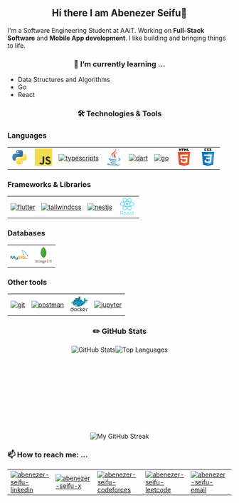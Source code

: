 <div align="center"> 
  
  ## Hi there I am Abenezer Seifu👋 
</div>  

<!--
**abe16s/abe16s** is a ✨ _special_ ✨ repository because its `README.md` (this file) appears on your GitHub profile.

Here are some ideas to get you started:

- 🔭 I’m currently working on ...
- 🌱 I’m currently learning ...
- 👯 I’m looking to collaborate on ...
- 🤔 I’m looking for help with ...
- 💬 Ask me about ...
- 📫 How to reach me: ...
- 😄 Pronouns: ...
- ⚡ Fun fact: ...
-->

I'm a Software Engineering Student at AAiT. Working on <b>Full-Stack Software</b> and <b>Mobile App development</b>. I like building and bringing things to life.

<div align="center"> 

  ### 🌱 I’m currently learning ...
</div>

* Data Structures and Algorithms
* Go
* React


<div align="center"> 

  ### 🛠 Technologies & Tools
</div>

### Languages

<table>
  <tbody>
    <tr>
    <td><a href="https://www.python.org" rel="nofollow"> <img src="https://raw.githubusercontent.com/devicons/devicon/master/icons/python/python-original.svg" alt="python" width="40" height="40" style="max-width: 100%;"> </a></td>
    <td><a href="https://developer.mozilla.org/en-US/docs/Web/JavaScript" rel="nofollow"> <img src="https://raw.githubusercontent.com/devicons/devicon/master/icons/javascript/javascript-original.svg" alt="javascript" width="40" height="40" style="max-width: 100%;"> </a></td>
    <td><a href="https://typescriptlang.org" rel="nofollow"> <img src="https://camo.githubusercontent.com/0baeafe1fc184c4afbd91e90be46314c66b6b2e9c648f11b51320a486066fd96/68747470733a2f2f75706c6f61642e77696b696d656469612e6f72672f77696b6970656469612f636f6d6d6f6e732f7468756d622f342f34632f547970657363726970745f6c6f676f5f323032302e7376672f3132303070782d547970657363726970745f6c6f676f5f323032302e7376672e706e67" alt="typescripts" width="40" height="40" data-canonical-src="https://upload.wikimedia.org/wikipedia/commons/thumb/4/4c/Typescript_logo_2020.svg/1200px-Typescript_logo_2020.svg.png" style="max-width: 100%;"> </a> </td>
    <td><a href="https://www.java.com" rel="nofollow"> <img src="https://raw.githubusercontent.com/devicons/devicon/master/icons/java/java-original.svg" alt="java" width="40" height="40" style="max-width: 100%;"> </a></td>
    <td><a href="https://dart.dev/" rel="nofollow"> <img src="https://avatars.githubusercontent.com/u/1609975?s=280&v=4" alt="dart" width="40" height="40" style="max-width: 100%;"> </a></td>
    <td><a href="https://go.dev/learn/" rel="nofollow"><img src="https://camo.githubusercontent.com/5dc2cf546a98f14143be94f0347e79c3216c561d590bea793a6411041a0f8ead/68747470733a2f2f7777772e766563746f726c6f676f2e7a6f6e652f6c6f676f732f676f6c616e672f676f6c616e672d6f6666696369616c2e737667" alt="go" width="40" height="40" data-canonical-src="https://www.vectorlogo.zone/logos/golang/golang-official.svg" style="max-width: 100%;"</a></td>
    <td><a href="https://www.w3.org/html/" rel="nofollow"> <img src="https://raw.githubusercontent.com/devicons/devicon/master/icons/html5/html5-original-wordmark.svg" alt="html5" width="40" height="40" style="max-width: 100%;"> </a></td>
    <td><a href="https://www.w3schools.com/css/" rel="nofollow"> <img src="https://raw.githubusercontent.com/devicons/devicon/master/icons/css3/css3-original-wordmark.svg" alt="css3" width="40" height="40" style="max-width: 100%;"> </a></td>
      </tr>
  </tbody>
</table>

### Frameworks & Libraries

<table>
  <tbody>
    <tr>
    <td>
      <a href="https://flutter.dev" rel="nofollow"> <img src="https://camo.githubusercontent.com/a682e207ce9939518c8617c6340b1bf8b1769b30a9f1b45d27d67fd64af1d0f2/68747470733a2f2f7777772e766563746f726c6f676f2e7a6f6e652f6c6f676f732f666c7574746572696f2f666c7574746572696f2d69636f6e2e737667" alt="flutter" width="40" height="40" data-canonical-src="https://www.vectorlogo.zone/logos/flutterio/flutterio-icon.svg" style="max-width: 100%;"> </a> 
    </td>
    <td>
      <a href="https://tailwindcss.org" rel="nofollow"> <img src="https://camo.githubusercontent.com/9b51720b2cf7a6b7f6228fe20098165d83412f3ac2a3b6a6a14beafbd21957f5/68747470733a2f2f7461696c77696e646373732e636f6d2f5f6e6578742f7374617469632f6d656469612f7461696c77696e646373732d6d61726b2e336335343431666337613139306662313830306434613563376630376261346231333435613963382e737667" alt="tailwindcss" width="40" height="40" data-canonical-src="https://tailwindcss.com/_next/static/media/tailwindcss-mark.3c5441fc7a190fb1800d4a5c7f07ba4b1345a9c8.svg" style="max-width: 100%;"> </a>
    </td>
    <td>
      <a href="https://nestjs.com" rel="nofollow"> <img src="https://camo.githubusercontent.com/b503bd9cc81648c417d4c0e2f30cce1bb72a0fcae5e9599993df1bf87d35dc64/68747470733a2f2f64333377756272666b69306c36382e636c6f756466726f6e742e6e65742f653933376537373463626265323336333539393936313561643564373733326465636164313832612f32363037322f6c6f676f2d736d616c6c2e65646537356136622e737667" alt="nestjs" width="40" height="40" data-canonical-src="https://d33wubrfki0l68.cloudfront.net/e937e774cbbe23635999615ad5d7732decad182a/26072/logo-small.ede75a6b.svg" style="max-width: 100%;"></a>
    </td>
    <td>
      <a href="https://reactjs.org/" rel="nofollow"> <img src="https://raw.githubusercontent.com/devicons/devicon/master/icons/react/react-original-wordmark.svg" alt="react" width="40" height="40" style="max-width: 100%;"> </a>
    </td>
    </tr>
  </tbody>
</table>

### Databases

<table>
  <tbody>
    <tr>
    <td><a href="https://www.mysql.com/" rel="nofollow"> <img src="https://raw.githubusercontent.com/devicons/devicon/master/icons/mysql/mysql-original-wordmark.svg" alt="mysql" width="40" height="40" style="max-width: 100%;"> </a></td>
    <td><a href="https://www.mongodb.com/" rel="nofollow"> <img src="https://raw.githubusercontent.com/devicons/devicon/master/icons/mongodb/mongodb-original-wordmark.svg" alt="mongodb" width="40" height="40" style="max-width: 100%;"> </a></td>
    </tr>
  </tbody>
</table>


### Other tools

<table>
  <tbody>
    <tr>
    <td><a href="https://git-scm.com/" rel="nofollow"> <img src="https://camo.githubusercontent.com/fcafa5ebc1f5f789ae7d012a3ecd8fe7bda49516591caf7c37698f764165d880/68747470733a2f2f7777772e766563746f726c6f676f2e7a6f6e652f6c6f676f732f6769742d73636d2f6769742d73636d2d69636f6e2e737667" alt="git" width="40" height="40" data-canonical-src="https://www.vectorlogo.zone/logos/git-scm/git-scm-icon.svg" style="max-width: 100%;"> </a></td>
    <td><a href="https://postman.com" rel="nofollow"> <img src="https://camo.githubusercontent.com/a13ca5b988ada41839ebe4f88455e63419a1b56fcb5eda207794cd1649a61d2c/68747470733a2f2f7777772e766563746f726c6f676f2e7a6f6e652f6c6f676f732f676574706f73746d616e2f676574706f73746d616e2d69636f6e2e737667" alt="postman" width="40" height="40" data-canonical-src="https://www.vectorlogo.zone/logos/getpostman/getpostman-icon.svg" style="max-width: 100%;"> </a></td>
    <td>
      <a href="https://www.docker.com/" rel="nofollow">
          <img src="https://raw.githubusercontent.com/devicons/devicon/master/icons/docker/docker-original-wordmark.svg" alt="docker" width="40" height="40" style="max-width: 100%;">
        </a>
    </td>
    <td>
      <a href="https://jupyter.org/" rel="nofollow"> <img src="https://camo.githubusercontent.com/53a9cd28d2e8f4c79fe23854cdeef3e745a27eec22cd224a12e408f5cbb9550c/68747470733a2f2f7777772e6e696365706e672e636f6d2f706e672f64657461696c2f37302d3730313939395f6a7570797465722d6c6f676f2e706e67" alt="jupyter" width="40" height="40" data-canonical-src="https://www.nicepng.com/png/detail/70-701999_jupyter-logo.png" style="max-width: 100%;"> </a>
    </td>
    </tr>
  </tbody>
</table>

<div align="center"> 
  
  ### ✏️ GitHub Stats
</div>

<div align="center" style="display: flex; flex-direction: row; justify-content: center; align-items: center;">

  <img src="https://github-readme-stats.vercel.app/api?username=abe16s&show_icons=true&theme=dark" alt="GitHub Stats" style="max-width: 100%; height: 180px;" />
  
  <img src="https://github-readme-stats.vercel.app/api/top-langs/?username=abe16s&layout=compact&theme=dark" alt="Top Languages" style="max-width: 100%; height: 180px;" />

</div>


<div align="center">

![My GitHub Streak](https://streak-stats.demolab.com?user=abe16s&amp;locale=en&amp;mode=daily&amp;theme=dark&amp;hide_border=true&amp;border_radius=5&amp;order=3)
</div>


  ### 📫 How to reach me: ...

<table>
  <tbody>
    <tr>
      <td><a href="https://www.linkedin.com/in/abenezer-seifu/" rel="nofollow"><img align="center" src="https://raw.githubusercontent.com/rahuldkjain/github-profile-readme-generator/master/src/images/icons/Social/linked-in-alt.svg" alt="abenezer-seifu-linkedin" height="35" width="35" style="max-width: 100%;"></a></td>
      <td><a href="https://x.com/AbenezerSeifu5" rel="nofollow"><img align="center" src="https://uxwing.com/wp-content/themes/uxwing/download/brands-and-social-media/x-social-media-logo-icon.png" alt="abenezer-seifu-x" height="35" width="35" style="max-width: 100%;"></a></td>
      <td><a href="https://codeforces.com/profile/abe16s" rel="nofollow"><img align="center" src="https://raw.githubusercontent.com/rahuldkjain/github-profile-readme-generator/master/src/images/icons/Social/codeforces.svg" alt="abenezer-seifu-codeforces" height="35" width="35" style="max-width: 100%;"></a></td>
      <td><a href="https://leetcode.com/abe16s/" rel="nofollow"><img align="center" src="https://encrypted-tbn0.gstatic.com/images?q=tbn:ANd9GcQf_K0JksHMfoEYt25afbLN1k82_TU8CfzkEqn4k1pe1VatFhcl1UUEwwOOvU0u509SN1c&usqp=CAU" alt="abenezer-seifu-leetcode" height="35" width="35" style="max-width: 100%;"></a></td>
      <td><a href="mailto:abenezerseifu123@gmail.com" rel="nofollow"><img align="center" src="https://cdn4.iconfinder.com/data/icons/social-media-logos-6/512/112-gmail_email_mail-512.png" alt="abenezer-seifu-email" height="35" width="35" style="max-width: 100%;"></a></td>
    </tr>
  </tbody>
  
</table>
